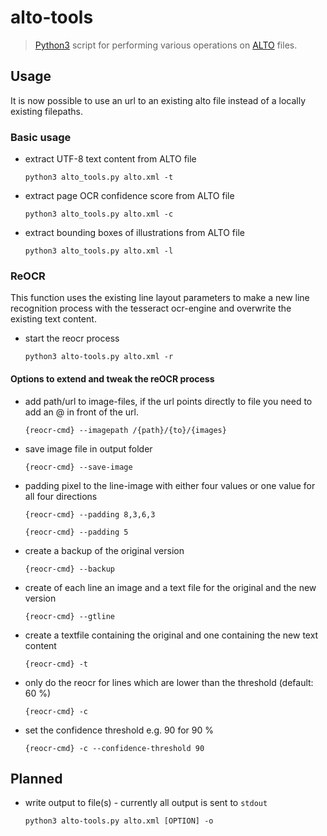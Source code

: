 # alto-tools

> [Python3](https://www.python.org/) script for performing various operations on [ALTO](http://www.loc.gov/standards/alto/) files.

## Usage
It is now possible to use an url to an existing alto file instead of a locally existing filepaths.

### Basic usage
* extract UTF-8 text content from ALTO file

  `python3 alto_tools.py alto.xml -t`

* extract page OCR confidence score from ALTO file

  `python3 alto_tools.py alto.xml -c`

* extract bounding boxes of illustrations from ALTO file

  `python3 alto_tools.py alto.xml -l`

### ReOCR
  This function uses the existing line layout parameters to make a new line recognition process with the
  tesseract ocr-engine and overwrite the existing text content.

  * start the reocr process

    `python3 alto-tools.py alto.xml -r`

####  Options to extend and tweak the reOCR process
  * add path/url to image-files, if the url points directly to file you need to add an @ in front of the url.

    `{reocr-cmd} --imagepath /{path}/{to}/{images}`

  * save image file in output folder

    `{reocr-cmd} --save-image`

  * padding pixel to the line-image with either four values or one value for all four
    directions

    `{reocr-cmd} --padding 8,3,6,3`

    `{reocr-cmd} --padding 5`
  * create a backup of the original version

    `{reocr-cmd} --backup`
  * create of each line an image and a text file for the original and the new version

      `{reocr-cmd} --gtline`
  * create a textfile containing the original and one containing the new text content

    `{reocr-cmd} -t`
  * only do the reocr for lines which are lower than the threshold (default: 60 %)

    `{reocr-cmd} -c`
  * set the confidence threshold e.g. 90 for 90 %

    `{reocr-cmd} -c --confidence-threshold 90`

## Planned

* write output to file(s) - currently all output is sent to `stdout`

  `python3 alto-tools.py alto.xml [OPTION] -o`
